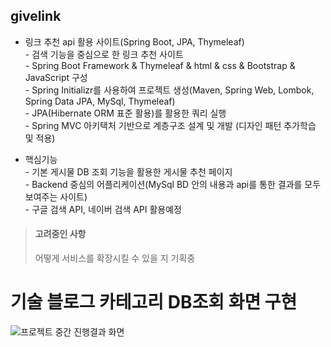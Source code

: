 ## givelink
- 링크 추천 api 활용 사이트(Spring Boot, JPA, Thymeleaf)
<br>- 검색 기능을 중심으로 한 링크 추천 사이트
<br>- Spring Boot Framework & Thymeleaf & html & css & Bootstrap & JavaScript 구성
<br>- Spring Initializr를 사용하여 프로젝트 생성(Maven, Spring Web, Lombok, Spring Data JPA, MySql, Thymeleaf)
<br>- JPA(Hibernate ORM 표준 활용)를 활용한 쿼리 실행
<br>- Spring MVC 아키택처 기반으로 계층구조 설계 및 개발 (디자인 패턴 추가학습 및 적용)

- 핵심기능
<br>- 기본 게시물 DB 조회 기능을 활용한 게시물 추천 페이지
<br>- Backend 중심의 어플리케이션(MySql BD 안의 내용과 api를 통한 결과를 모두 보여주는 사이트)
<br>- 구글 검색 API, 네이버 검색 API 활용예정


> #### 고려중인 사항
> 어떻게 서비스를 확장시킬 수 있을 지 기획중


# 기술 블로그 카테고리 DB조회 화면 구현
![프로젝트 중간 진행결과 화면](https://github.com/user-attachments/assets/18bc2f0c-8a84-4efe-9ff2-e2bd9f5e8158)
